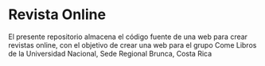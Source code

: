 # Revista Online
El presente repositorio almacena el código fuente de una web para crear revistas online, con el objetivo de crear una web para el grupo Come Libros de la Universidad Nacional, Sede Regional Brunca, Costa Rica
